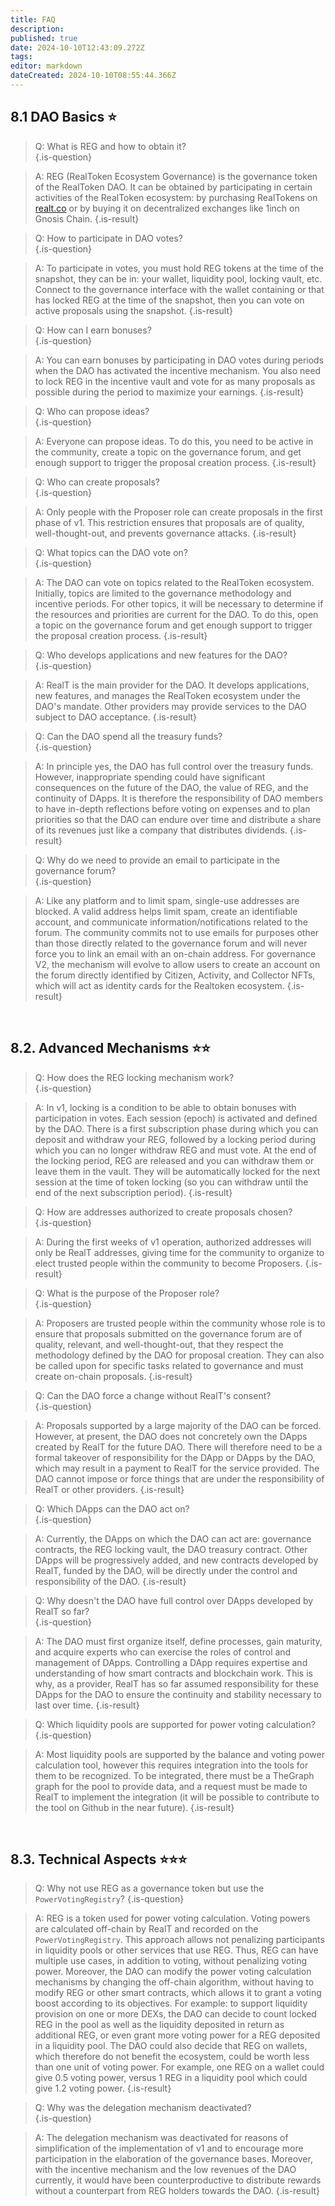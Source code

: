 ```yaml
---
title: FAQ
description: 
published: true
date: 2024-10-10T12:43:09.272Z
tags: 
editor: markdown
dateCreated: 2024-10-10T08:55:44.366Z
---
```


## 8.1 DAO Basics ⭐

> Q: What is REG and how to obtain it?  
> {.is-question}

> A: REG (RealToken Ecosystem Governance) is the governance token of the RealToken DAO. It can be obtained by participating in certain activities of the RealToken ecosystem: by purchasing RealTokens on [realt.co](http://realt.co) or by buying it on decentralized exchanges like 1inch on Gnosis Chain.
> {.is-result}

> Q: How to participate in DAO votes?  
> {.is-question}

> A: To participate in votes, you must hold REG tokens at the time of the snapshot, they can be in: your wallet, liquidity pool, locking vault, etc. Connect to the governance interface with the wallet containing or that has locked REG at the time of the snapshot, then you can vote on active proposals using the snapshot.
> {.is-result}

> Q: How can I earn bonuses?  
> {.is-question}

> A: You can earn bonuses by participating in DAO votes during periods when the DAO has activated the incentive mechanism. You also need to lock REG in the incentive vault and vote for as many proposals as possible during the period to maximize your earnings.
> {.is-result}

> Q: Who can propose ideas?  
> {.is-question}

> A: Everyone can propose ideas. To do this, you need to be active in the community, create a topic on the governance forum, and get enough support to trigger the proposal creation process.
> {.is-result}

> Q: Who can create proposals?  
> {.is-question}

> A: Only people with the Proposer role can create proposals in the first phase of v1. This restriction ensures that proposals are of quality, well-thought-out, and prevents governance attacks.
> {.is-result}

> Q: What topics can the DAO vote on?  
> {.is-question}

> A: The DAO can vote on topics related to the RealToken ecosystem. Initially, topics are limited to the governance methodology and incentive periods. For other topics, it will be necessary to determine if the resources and priorities are current for the DAO. To do this, open a topic on the governance forum and get enough support to trigger the proposal creation process.
> {.is-result}

> Q: Who develops applications and new features for the DAO?  
> {.is-question}

> A: RealT is the main provider for the DAO. It develops applications, new features, and manages the RealToken ecosystem under the DAO's mandate. Other providers may provide services to the DAO subject to DAO acceptance.
> {.is-result}

> Q: Can the DAO spend all the treasury funds?  
> {.is-question}

> A: In principle yes, the DAO has full control over the treasury funds. However, inappropriate spending could have significant consequences on the future of the DAO, the value of REG, and the continuity of DApps. It is therefore the responsibility of DAO members to have in-depth reflections before voting on expenses and to plan priorities so that the DAO can endure over time and distribute a share of its revenues just like a company that distributes dividends.
> {.is-result}

> Q: Why do we need to provide an email to participate in the governance forum?  
> {.is-question}

> A: Like any platform and to limit spam, single-use addresses are blocked. A valid address helps limit spam, create an identifiable account, and communicate information/notifications related to the forum. The community commits not to use emails for purposes other than those directly related to the governance forum and will never force you to link an email with an on-chain address. For governance V2, the mechanism will evolve to allow users to create an account on the forum directly identified by Citizen, Activity, and Collector NFTs, which will act as identity cards for the Realtoken ecosystem.
> {.is-result}

<br>

## 8.2. Advanced Mechanisms ⭐⭐

> Q: How does the REG locking mechanism work?  
> {.is-question}

> A: In v1, locking is a condition to be able to obtain bonuses with participation in votes. Each session (epoch) is activated and defined by the DAO. There is a first subscription phase during which you can deposit and withdraw your REG, followed by a locking period during which you can no longer withdraw REG and must vote. At the end of the locking period, REG are released and you can withdraw them or leave them in the vault. They will be automatically locked for the next session at the time of token locking (so you can withdraw until the end of the next subscription period).
> {.is-result}

> Q: How are addresses authorized to create proposals chosen?  
> {.is-question}

> A: During the first weeks of v1 operation, authorized addresses will only be RealT addresses, giving time for the community to organize to elect trusted people within the community to become Proposers.
> {.is-result}

> Q: What is the purpose of the Proposer role?  
> {.is-question}

> A: Proposers are trusted people within the community whose role is to ensure that proposals submitted on the governance forum are of quality, relevant, and well-thought-out, that they respect the methodology defined by the DAO for proposal creation. They can also be called upon for specific tasks related to governance and must create on-chain proposals.
> {.is-result}

> Q: Can the DAO force a change without RealT's consent?  
> {.is-question}

> A: Proposals supported by a large majority of the DAO can be forced. However, at present, the DAO does not concretely own the DApps created by RealT for the future DAO. There will therefore need to be a formal takeover of responsibility for the DApp or DApps by the DAO, which may result in a payment to RealT for the service provided.
> The DAO cannot impose or force things that are under the responsibility of RealT or other providers.
> {.is-result}

> Q: Which DApps can the DAO act on?  
> {.is-question}

> A: Currently, the DApps on which the DAO can act are: governance contracts, the REG locking vault, the DAO treasury contract. Other DApps will be progressively added, and new contracts developed by RealT, funded by the DAO, will be directly under the control and responsibility of the DAO.
> {.is-result}

> Q: Why doesn't the DAO have full control over DApps developed by RealT so far?  
> {.is-question}

> A: The DAO must first organize itself, define processes, gain maturity, and acquire experts who can exercise the roles of control and management of DApps. Controlling a DApp requires expertise and understanding of how smart contracts and blockchain work. This is why, as a provider, RealT has so far assumed responsibility for these DApps for the DAO to ensure the continuity and stability necessary to last over time.
> {.is-result}

> Q: Which liquidity pools are supported for power voting calculation?  
> {.is-question}

> A: Most liquidity pools are supported by the balance and voting power calculation tool, however this requires integration into the tools for them to be recognized. To be integrated, there must be a TheGraph graph for the pool to provide data, and a request must be made to RealT to implement the integration (it will be possible to contribute to the tool on Github in the near future).
> {.is-result}

<br>

## 8.3. Technical Aspects ⭐⭐⭐

> Q: Why not use REG as a governance token but use the `PowerVotingRegistry`?
> {.is-question}

> A: REG is a token used for power voting calculation. Voting powers are calculated off-chain by RealT and recorded on the `PowerVotingRegistry`. This approach allows not penalizing participants in liquidity pools or other services that use REG. Thus, REG can have multiple use cases, in addition to voting, without penalizing voting power. Moreover, the DAO can modify the power voting calculation mechanisms by changing the off-chain algorithm, without having to modify REG or other smart contracts, which allows it to grant a voting boost according to its objectives. For example: to support liquidity provision on one or more DEXs, the DAO can decide to count locked REG in the pool as well as the liquidity deposited in return as additional REG, or even grant more voting power for a REG deposited in a liquidity pool. The DAO could also decide that REG on wallets, which therefore do not benefit the ecosystem, could be worth less than one unit of voting power. For example, one REG on a wallet could give 0.5 voting power, versus 1 REG in a liquidity pool which could give 1.2 voting power.
> {.is-result}

> Q: Why was the delegation mechanism deactivated?  
> {.is-question}

> A: The delegation mechanism was deactivated for reasons of simplification of the implementation of v1 and to encourage more participation in the elaboration of the governance bases. Moreover, with the incentive mechanism and the low revenues of the DAO currently, it would have been counterproductive to distribute rewards without a counterpart from REG holders towards the DAO.
> {.is-result}
